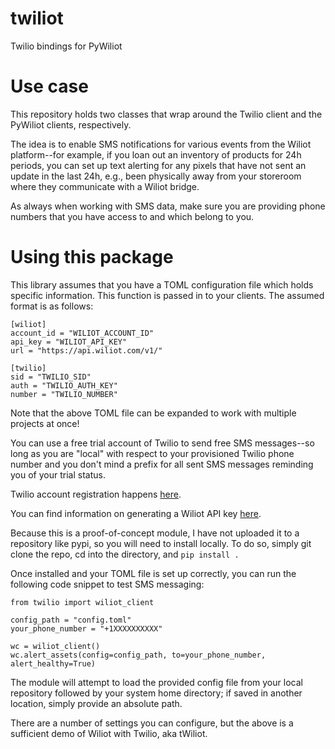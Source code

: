 # twiliot
Twilio bindings for PyWiliot

# Use case

This repository holds two classes that wrap around the Twilio client and the PyWiliot clients, respectively.

The idea is to enable SMS notifications for various events from the Wiliot platform--for example, if you loan out an inventory of products for 24h periods, you can set up text alerting for any pixels that have not sent an update in the last 24h, e.g., been physically away from your storeroom where they communicate with a Wiliot bridge.

As always when working with SMS data, make sure you are providing phone numbers that you have access to and which belong to you.

# Using this package

This library assumes that you have a TOML configuration file which holds specific information.  This function is passed in to your clients.  The assumed format is as follows:

```
[wiliot]
account_id = "WILIOT_ACCOUNT_ID"
api_key = "WILIOT_API_KEY"
url = "https://api.wiliot.com/v1/"

[twilio]
sid = "TWILIO_SID"
auth = "TWILIO_AUTH_KEY"
number = "TWILIO_NUMBER"
```

Note that the above TOML file can be expanded to work with multiple projects at once!

You can use a free trial account of Twilio to send free SMS messages--so long as you are "local" with respect to your provisioned Twilio phone number and you don't mind a prefix for all sent SMS messages reminding you of your trial status.

Twilio account registration happens [here](https://www.twilio.com/try-twilio).

You can find information on generating a Wiliot API key [here](https://developer.wiliot.com/default/gettingStarted).

Because this is a proof-of-concept module, I have not uploaded it to a repository like pypi, so you will need to install locally.  To do so, simply git clone the repo, cd into the directory, and `pip install .`

Once installed and your TOML file is set up correctly, you can run the following code snippet to test SMS messaging:

```
from twilio import wiliot_client

config_path = "config.toml"
your_phone_number = "+1XXXXXXXXXX"

wc = wiliot_client()
wc.alert_assets(config=config_path, to=your_phone_number, alert_healthy=True)
```

The module will attempt to load the provided config file from your local repository followed by your system home directory; if saved in another location, simply provide an absolute path.

There are a number of settings you can configure, but the above is a sufficient demo of Wiliot with Twilio, aka tWiliot.

